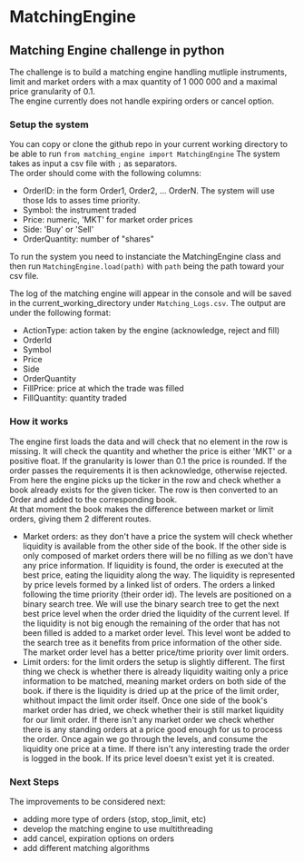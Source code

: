 # MatchingEngine
## Matching Engine challenge in python
The challenge is to build a matching engine handling mutliple instruments, limit and market orders with a max quantity of 1 000 000 and a maximal price granularity of 0.1. <br>
The engine currently does not handle expiring orders or cancel option.
### Setup the system
You can copy or clone the github repo in your current working directory to be able to run `from matching_engine import MatchingEngine`
The system takes as input a csv file with `;` as separators. <br>
The order should come with the following columns: 
- OrderID: in the form Order1, Order2, ... OrderN. The system will use those Ids to asses time priority.
- Symbol: the instrument traded
- Price: numeric, 'MKT' for market order prices
- Side: 'Buy' or 'Sell'
- OrderQuantity: number of "shares" 

To run the system you need to instanciate the MatchingEngine class and then run `MatchingEngine.load(path)` with `path` being the path toward your csv file. 

The log of the matching engine will appear in the console and will be saved in the current_working_directory under `Matching_Logs.csv`. The output are under the following format: 
- ActionType: action taken by the engine (acknowledge, reject and fill)
- OrderId
- Symbol
- Price
- Side
- OrderQuantity
- FillPrice: price at which the trade was filled
- FillQuantity: quantity traded

### How it works
The engine first loads the data and will check that no element in the row is missing. It will check the quantity and whether the price is either 'MKT' or a positive float. If the granularity is lower than 0.1 the price is rounded. If the order passes the requirements it is then acknowledge, otherwise rejected. <br>
From here the engine picks up the ticker in the row and check whether a book already exists for the given ticker. The row is then converted to an Order and added to the corresponding book.  
At that moment the book makes the difference between market or limit orders, giving them 2 different routes. 
- Market orders: as they don't have a price the system will check whether liquidity is available from the other side of the book. If the other side is only composed of market orders there will be no filling as we don't have any price information. If liquidity is found, the order is executed at the best price, eating the liquidity along the way. The liquidity is represented by price levels formed by a linked list of orders. The orders a linked following the time priority (their order id). The levels are positioned on a binary search tree. We will use the binary search tree to get the next best price level when the order dried the liquidity of the current level. If the liquidity is not big enough the remaining of the order that has not been filled is added to a market order level. This level wont be added to the search tree as it benefits from price information of the other side. The market order level has a better price/time priority over limit orders. 
- Limit orders: for the limit orders the setup is slightly different. The first thing we check is whether there is already liquidity waiting only a price information to be matched, meaning market orders on both side of the book. if there is the liquidity is dried up at the price of the limit order, whithout impact the limit order itself. Once one side of the book's market order has dried, we check whether their is still market liquidity for our limit order. If there isn't any market order we check whether there is any standing orders at a price good enough for us to process the order. Once again we go through the levels, and consume the liquidity one price at a time. If there isn't any interesting trade the order is logged in the book. If its price level doesn't exist yet it is created. 

### Next Steps 
The improvements to be considered next: 
- adding more type of orders (stop, stop_limit, etc)
- develop the matching engine to use multithreading 
- add cancel, expiration options on orders
- add different matching algorithms 

